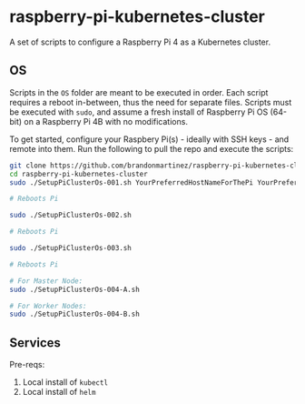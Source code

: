 # raspberry-pi-kubernetes-cluster

A set of scripts to configure a Raspberry Pi 4 as a Kubernetes cluster.

## OS

Scripts in the `OS` folder are meant to be executed in order. Each script
requires a reboot in-between, thus the need for separate files. Scripts must be
executed with `sudo`, and assume a fresh install of Raspberry Pi OS (64-bit) on
a Raspberry Pi 4B with no modifications.

To get started, configure your Raspbery Pi(s) - ideally with SSH keys - and
remote into them. Run the following to pull the repo and execute the scripts:

```sh
git clone https://github.com/brandonmartinez/raspberry-pi-kubernetes-cluster.git
cd raspberry-pi-kubernetes-cluster
sudo ./SetupPiClusterOs-001.sh YourPreferredHostNameForThePi YourPreferredPasswordForThePiUserAccount

# Reboots Pi

sudo ./SetupPiClusterOs-002.sh

# Reboots Pi

sudo ./SetupPiClusterOs-003.sh

# Reboots Pi

# For Master Node:
sudo ./SetupPiClusterOs-004-A.sh

# For Worker Nodes:
sudo ./SetupPiClusterOs-004-B.sh
```

## Services

Pre-reqs:

1. Local install of `kubectl`
2. Local install of `helm`
